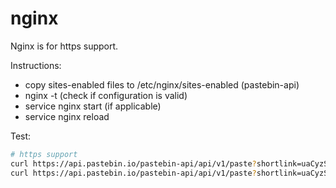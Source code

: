 # nginx

Nginx is for https support.

Instructions:

* copy sites-enabled files to /etc/nginx/sites-enabled (pastebin-api)
* nginx -t (check if configuration is valid)
* service nginx start (if applicable) 
* service nginx reload

Test:

```bash
# https support
curl https://api.pastebin.io/pastebin-api/api/v1/paste?shortlink=uaCyzSj
curl https://api.pastebin.io/pastebin-api/api/v1/paste?shortlink=uaCyzSj
```
